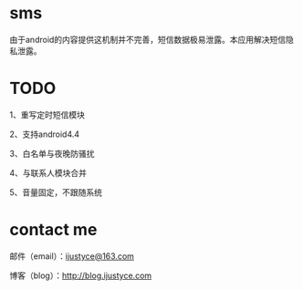 sms
==========
由于android的内容提供这机制并不完善，短信数据极易泄露。本应用解决短信隐私泄露。

TODO
==========
1、重写定时短信模块

2、支持android4.4

3、白名单与夜晚防骚扰

4、与联系人模块合并

5、音量固定，不跟随系统


contact me
==========

邮件（email）：ijustyce@163.com

博客（blog）：http://blog.ijustyce.com
